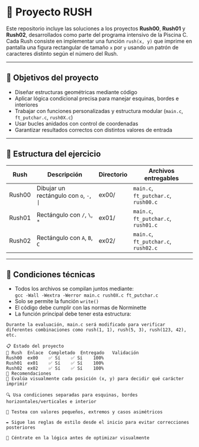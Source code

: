 # 📐 Proyecto RUSH
Este repositorio incluye las soluciones a los proyectos **Rush00**, **Rush01** y **Rush02**, desarrollados como parte del programa intensivo de la Piscina C. Cada Rush consiste en implementar una función `rush(x, y)` que imprime en pantalla una figura rectangular de tamaño `x` por `y` usando un patrón de caracteres distinto según el número del Rush.

---

## 🎯 Objetivos del proyecto

- Diseñar estructuras geométricas mediante código
- Aplicar lógica condicional precisa para manejar esquinas, bordes e interiores
- Trabajar con funciones personalizadas y estructura modular (`main.c`, `ft_putchar.c`, `rush0X.c`)
- Usar bucles anidados con control de coordenadas
- Garantizar resultados correctos con distintos valores de entrada

---

## 📁 Estructura del ejercicio

| Rush   | Descripción                               | Directorio | Archivos entregables                      |
|--------|-------------------------------------------|------------|-------------------------------------------|
| Rush00 | Dibujar un rectángulo con `o`, `-`, `\|`   | ex00/      | `main.c`, `ft_putchar.c`, `rush00.c`      |
| Rush01 | Rectángulo con `/`, `\`, `*`              | ex01/      | `main.c`, `ft_putchar.c`, `rush01.c`      |
| Rush02 | Rectángulo con `A`, `B`, `C`              | ex02/      | `main.c`, `ft_putchar.c`, `rush02.c`      |

---

## 🔧 Condiciones técnicas

- Todos los archivos se compilan juntos mediante:  
  `gcc -Wall -Wextra -Werror main.c rush0X.c ft_putchar.c`
- Solo se permite la función `write()`  
- El código debe cumplir con las normas de Norminette  
- La función principal debe tener esta estructura:

```
Durante la evaluación, main.c será modificado para verificar diferentes combinaciones como rush(1, 1), rush(5, 3), rush(123, 42), etc.

📋 Estado del proyecto
🧩 Rush	Enlace	Completado	Entregado	Validación
Rush00	ex00	✅ Sí	✅ Sí	100%
Rush01	ex01	✅ Sí	✅ Sí	100%
Rush02	ex02	✅ Sí	✅ Sí	100%
📌 Recomendaciones
🎯 Evalúa visualmente cada posición (x, y) para decidir qué carácter imprimir

🔍 Usa condiciones separadas para esquinas, bordes horizontales/verticales e interior

💬 Testea con valores pequeños, extremos y casos asimétricos

✒️ Sigue las reglas de estilo desde el inicio para evitar correcciones posteriores

🧠 Céntrate en la lógica antes de optimizar visualmente
